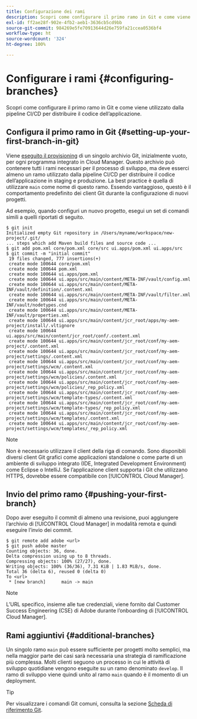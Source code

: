 ```yaml
---
title: Configurazione dei rami
description: Scopri come configurare il primo ramo in Git e come viene utilizzato dalla pipeline CI/CD per distribuire il codice dell’applicazione.
exl-id: ff2ae28f-902e-4fb2-aeb1-3636cb5cd9bb
source-git-commit: 984269e5fe70913644d26e759fa21ccea0536bf4
workflow-type: ht
source-wordcount: '324'
ht-degree: 100%

---
```



# Configurare i rami {#configuring-branches}

Scopri come configurare il primo ramo in Git e come viene utilizzato dalla pipeline CI/CD per distribuire il codice dell’applicazione.

## Configura il primo ramo in Git {#setting-up-your-first-branch-in-git}

Viene [eseguito il provisioning](/help/requirements/environment-provisioning.md) di un singolo archivio Git, inizialmente vuoto, per ogni programma integrato in Cloud Manager. Questo archivio può contenere tutti i rami necessari per il processo di sviluppo, ma deve esserci almeno un ramo utilizzato dalla pipeline CI/CD per distribuire il codice dell’applicazione in staging e produzione. La best practice è quella di utilizzare `main` come nome di questo ramo. Essendo vantaggioso, questò è il comportamento predefinito dei client Git durante la configurazione di nuovi progetti.

Ad esempio, quando configuri un nuovo progetto, esegui un set di comandi simili a quelli riportati di seguito.

```shell
$ git init
Initialized empty Git repository in /Users/myname/workspace/new-project/.git/
... steps which add Maven build files and source code ...
$ git add pom.xml core/pom.xml core/src ui.apps/pom.xml ui.apps/src
$ git commit -m "initial commit"
 19 files changed, 777 insertions(+)
 create mode 100644 core/pom.xml
 create mode 100644 pom.xml
 create mode 100644 ui.apps/pom.xml
 create mode 100644 ui.apps/src/main/content/META-INF/vault/config.xml
 create mode 100644 ui.apps/src/main/content/META-INF/vault/definition/.content.xml
 create mode 100644 ui.apps/src/main/content/META-INF/vault/filter.xml
 create mode 100644 ui.apps/src/main/content/META-INF/vault/nodetypes.cnd
 create mode 100644 ui.apps/src/main/content/META-INF/vault/properties.xml
 create mode 100644 ui.apps/src/main/content/jcr_root/apps/my-aem-project/install/.vltignore
 create mode 100644 ui.apps/src/main/content/jcr_root/conf/.content.xml
 create mode 100644 ui.apps/src/main/content/jcr_root/conf/my-aem-project/.content.xml
 create mode 100644 ui.apps/src/main/content/jcr_root/conf/my-aem-project/settings/.content.xml
 create mode 100644 ui.apps/src/main/content/jcr_root/conf/my-aem-project/settings/wcm/.content.xml
 create mode 100644 ui.apps/src/main/content/jcr_root/conf/my-aem-project/settings/wcm/policies/.content.xml
 create mode 100644 ui.apps/src/main/content/jcr_root/conf/my-aem-project/settings/wcm/policies/_rep_policy.xml
 create mode 100644 ui.apps/src/main/content/jcr_root/conf/my-aem-project/settings/wcm/template-types/.content.xml
 create mode 100644 ui.apps/src/main/content/jcr_root/conf/my-aem-project/settings/wcm/template-types/_rep_policy.xml
 create mode 100644 ui.apps/src/main/content/jcr_root/conf/my-aem-project/settings/wcm/templates/.content.xml
 create mode 100644 ui.apps/src/main/content/jcr_root/conf/my-aem-project/settings/wcm/templates/_rep_policy.xml
```

>[!NOTE]
>
>Non è necessario utilizzare il client della riga di comando. Sono disponibili diversi client Git grafici come applicazioni standalone o come parte di un ambiente di sviluppo integrato (IDE, Integrated Development Environment) come Eclipse o IntelliJ. Se l’applicazione client supporta i Git che utilizzano HTTPS, dovrebbe essere compatibile con [!UICONTROL Cloud Manager].

## Invio del primo ramo {#pushing-your-first-branch}

Dopo aver eseguito il commit di almeno una revisione, puoi aggiungere l’archivio di [!UICONTROL Cloud Manager] in modalità remota e quindi eseguire l’invio dei commit.

```shell
$ git remote add adobe <url>
$ git push adobe master
Counting objects: 36, done.
Delta compression using up to 8 threads.
Compressing objects: 100% (27/27), done.
Writing objects: 100% (36/36), 7.31 KiB | 1.83 MiB/s, done.
Total 36 (delta 6), reused 0 (delta 0)
To <url>
 * [new branch]      main -> main
```

>[!NOTE]
>
>L’URL specifico, insieme alle tue credenziali, viene fornito dal Customer Success Engineering (CSE) di Adobe durante l’onboarding di [!UICONTROL Cloud Manager].

## Rami aggiuntivi {#additional-branches}

Un singolo ramo `main` può essere sufficiente per progetti molto semplici, ma nella maggior parte dei casi sarà necessaria una strategia di ramificazione più complessa. Molti clienti seguono un processo in cui le attività di sviluppo quotidiane vengono eseguite su un ramo denominato `develop`. Il ramo di sviluppo viene quindi unito al ramo `main` quando è il momento di un deployment.

>[!TIP]
>
>Per visualizzare i comandi Git comuni, consulta la sezione [Scheda di riferimento Git](https://training.github.com/downloads/github-git-cheat-sheet).
